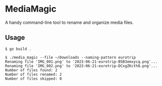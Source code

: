 # MediaMagic

A handy command-line tool to rename and organize media files.

## Usage

```shell
$ go build .

$ ./media_magic --file ~/Downloads --naming-pattern eurotrip
Renaming file 'IMG_001.png' to '2023-06-21-eurotrip-B5B3emxycq.png'...
Renaming file 'IMG_002.png' to '2023-06-21-eurotrip-DCxgZKcth8.png'...
Number of files found: 2
Number of files renamed: 2
Number of files skipped: 0
```